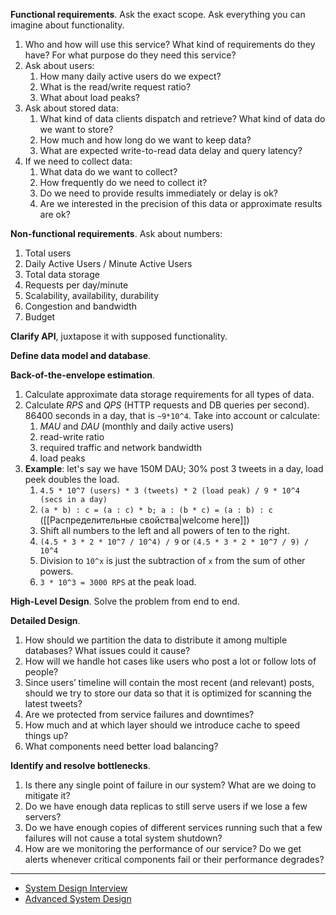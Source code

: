 **Functional requirements**.
Ask the exact scope. Ask everything you can imagine about functionality.
1. Who and how will use this service? What kind of requirements do they have? For what purpose do they need this service?
2. Ask about users:
	1. How many daily active users do we expect?
	2. What is the read/write request ratio?
	3. What about load peaks?
3. Ask about stored data:
	1. What kind of data clients dispatch and retrieve? What kind of data do we want to store?
	2. How much and how long do we want to keep data?
	3. What are expected write-to-read data delay and query latency? 
4. If we need to collect data:
	1. What data do we want to collect?
	2. How frequently do we need to collect it?
	3. Do we need to provide results immediately or delay is ok?
	4. Are we interested in the precision of this data or approximate results are ok?

**Non-functional requirements**.
Ask about numbers:
1. Total users
2. Daily Active Users / Minute Active Users
3. Total data storage
4. Requests per day/minute
5. Scalability, availability, durability
6. Congestion and bandwidth
7. Budget

**Clarify API**, juxtapose it with supposed functionality.
   
**Define data model and database**.

**Back-of-the-envelope estimation**.
1. Calculate approximate data storage requirements for all types of data.
2. Calculate *RPS* and *QPS* (HTTP requests and DB queries per second). 86400 seconds in a day, that is `~9*10^4`. Take into account or calculate:
	1. *MAU* and *DAU* (monthly and daily active users)
	2. read-write ratio 
	3. required traffic and network bandwidth
	4. load peaks
3. **Example**: let's say we have 150M DAU; 30% post 3 tweets in a day, load peek doubles the load.
	1. `4.5 * 10^7 (users) * 3 (tweets) * 2 (load peak) / 9 * 10^4 (secs in a day)`
	2. `(a * b) : c = (a : c) * b; a : (b * c) = (a : b) : c` ([[Распределительные свойства|welcome here]])
	3. Shift all numbers to the left and all powers of ten to the right.
	4. `(4.5 * 3 * 2 * 10^7 / 10^4) / 9` or `(4.5 * 3 * 2 * 10^7 / 9) / 10^4`
	5. Division to `10^x` is just the subtraction of `x` from the sum of other powers.
	6. `3 * 10^3 = 3000 RPS` at the peak load.

**High-Level Design**.
Solve the problem from end to end.

**Detailed Design**.
1. How should we partition the data to distribute it among multiple databases? What issues could it cause?
2. How will we handle hot cases like users who post a lot or follow lots of people?
3. Since users’ timeline will contain the most recent (and relevant) posts, should we try to store our data so that it is optimized for scanning the latest tweets?
4. Are we protected from service failures and downtimes?
5. How much and at which layer should we introduce cache to speed things up?
6. What components need better load balancing?

**Identify and resolve bottlenecks**.
1. Is there any single point of failure in our system? What are we doing to mitigate it?
2. Do we have enough data replicas to still serve users if we lose a few servers?
3. Do we have enough copies of different services running such that a few failures will not cause a total system shutdown?
4. How are we monitoring the performance of our service? Do we get alerts whenever critical components fail or their performance degrades?

---
- [System Design Interview](https://www.educative.io/courses/grokking-the-system-design-interview/B8nMkqBWONo)
- [Advanced System Design](https://www.educative.io/courses/grokking-adv-system-design-intvw?aid=5082902844932096&utm_source=google&utm_medium=cpc&utm_campaign=grokking-row&utm_term=system%20design%20interview%20prep&utm_campaign=Grokking+System+Design+-+ROW&utm_source=adwords&utm_medium=ppc&hsa_acc=5451446008&hsa_cam=9501300853&hsa_grp=97374374860&hsa_ad=523657604610&hsa_src=g&hsa_tgt=dsa-296059857999&hsa_kw=system%20design%20interview%20prep&hsa_mt=b&hsa_net=adwords&hsa_ver=3&gclid=CjwKCAiAm7OMBhAQEiwArvGi3LYOEU8xdow-z9oCE-XS8BZrZSbUMWv4ObiTkKp3ntEdwNIq95aPPhoC0JcQAvD_BwE)
